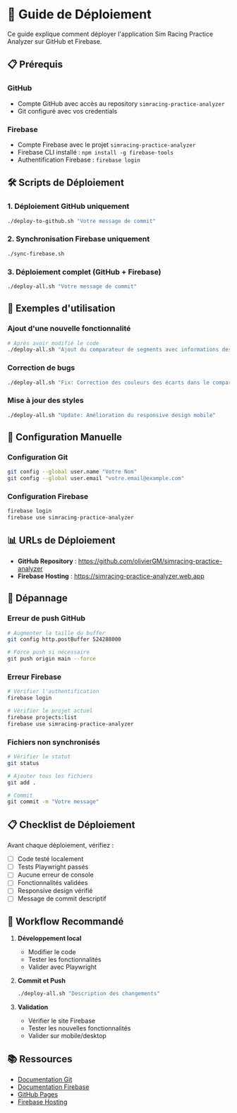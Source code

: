 # 🚀 Guide de Déploiement

Ce guide explique comment déployer l'application Sim Racing Practice Analyzer sur GitHub et Firebase.

## 📋 Prérequis

### GitHub
- Compte GitHub avec accès au repository `simracing-practice-analyzer`
- Git configuré avec vos credentials

### Firebase
- Compte Firebase avec le projet `simracing-practice-analyzer`
- Firebase CLI installé : `npm install -g firebase-tools`
- Authentification Firebase : `firebase login`

## 🛠️ Scripts de Déploiement

### 1. Déploiement GitHub uniquement
```bash
./deploy-to-github.sh "Votre message de commit"
```

### 2. Synchronisation Firebase uniquement
```bash
./sync-firebase.sh
```

### 3. Déploiement complet (GitHub + Firebase)
```bash
./deploy-all.sh "Votre message de commit"
```

## 📝 Exemples d'utilisation

### Ajout d'une nouvelle fonctionnalité
```bash
# Après avoir modifié le code
./deploy-all.sh "Ajout du comparateur de segments avec informations des pistes"
```

### Correction de bugs
```bash
./deploy-all.sh "Fix: Correction des couleurs des écarts dans le comparateur"
```

### Mise à jour des styles
```bash
./deploy-all.sh "Update: Amélioration du responsive design mobile"
```

## 🔧 Configuration Manuelle

### Configuration Git
```bash
git config --global user.name "Votre Nom"
git config --global user.email "votre.email@example.com"
```

### Configuration Firebase
```bash
firebase login
firebase use simracing-practice-analyzer
```

## 📊 URLs de Déploiement

- **GitHub Repository** : https://github.com/olivierGM/simracing-practice-analyzer
- **Firebase Hosting** : https://simracing-practice-analyzer.web.app

## 🚨 Dépannage

### Erreur de push GitHub
```bash
# Augmenter la taille du buffer
git config http.postBuffer 524288000

# Force push si nécessaire
git push origin main --force
```

### Erreur Firebase
```bash
# Vérifier l'authentification
firebase login

# Vérifier le projet actuel
firebase projects:list
firebase use simracing-practice-analyzer
```

### Fichiers non synchronisés
```bash
# Vérifier le statut
git status

# Ajouter tous les fichiers
git add .

# Commit
git commit -m "Votre message"
```

## 📋 Checklist de Déploiement

Avant chaque déploiement, vérifiez :

- [ ] Code testé localement
- [ ] Tests Playwright passés
- [ ] Aucune erreur de console
- [ ] Fonctionnalités validées
- [ ] Responsive design vérifié
- [ ] Message de commit descriptif

## 🔄 Workflow Recommandé

1. **Développement local**
   - Modifier le code
   - Tester les fonctionnalités
   - Valider avec Playwright

2. **Commit et Push**
   ```bash
   ./deploy-all.sh "Description des changements"
   ```

3. **Validation**
   - Vérifier le site Firebase
   - Tester les nouvelles fonctionnalités
   - Valider sur mobile/desktop

## 📚 Ressources

- [Documentation Git](https://git-scm.com/docs)
- [Documentation Firebase](https://firebase.google.com/docs)
- [GitHub Pages](https://pages.github.com/)
- [Firebase Hosting](https://firebase.google.com/docs/hosting)
